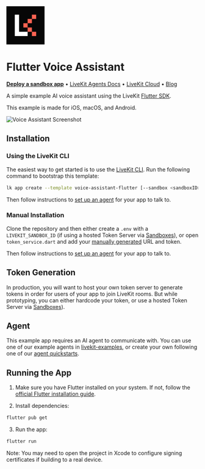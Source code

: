 <a href="https://livekit.io/">
  <img src="./.github/assets/livekit-mark.png" alt="LiveKit logo" width="100" height="100">
</a>

# Flutter Voice Assistant

<p>
  <a href="https://cloud.livekit.io/projects/p_/sandbox"><strong>Deploy a sandbox app</strong></a>
  •
  <a href="https://docs.livekit.io/agents/overview/">LiveKit Agents Docs</a>
  •
  <a href="https://livekit.io/cloud">LiveKit Cloud</a>
  •
  <a href="https://blog.livekit.io/">Blog</a>
</p>

A simple example AI voice assistant using the LiveKit [Flutter SDK](https://github.com/livekit/client-sdk-flutter).

This example is made for iOS, macOS, and Android.

<img src="./assets/screenshot.png" alt="Voice Assistant Screenshot" height="500">

## Installation

### Using the LiveKit CLI

The easiest way to get started is to use the [LiveKit CLI](https://docs.livekit.io/home/cli/cli-setup/). Run the following command to bootstrap this template:

```bash
lk app create --template voice-assistant-flutter [--sandbox <sandboxID>]
```

Then follow instructions to [set up an agent](#agent) for your app to talk to.

### Manual Installation

Clone the repository and then either create a `.env` with a `LIVEKIT_SANDBOX_ID` (if using a hosted Token Server via [Sandboxes](https://cloud.livekit.io/projects/p_/sandbox)), or open `token_service.dart` and add your [manually generated](#token-generation) URL and token.

Then follow instructions to [set up an agent](#agent) for your app to talk to.

## Token Generation

In production, you will want to host your own token server to generate tokens in order for users of your app to join LiveKit rooms. But while prototyping, you can either hardcode your token, or use a hosted Token Server via [Sandboxes](https://cloud.livekit.io/projects/p_/sandbox)). 

## Agent

This example app requires an AI agent to communicate with. You can use one of our example agents in [livekit-examples](https://github.com/livekit-examples/), or create your own following one of our [agent quickstarts](https://docs.livekit.io/agents/quickstart/).

## Running the App

1. Make sure you have Flutter installed on your system. If not, follow the [official Flutter installation guide](https://docs.flutter.dev/get-started/install).

2. Install dependencies:
```bash
flutter pub get
```

3. Run the app:
```bash
flutter run
```

Note: You may need to open the project in Xcode to configure signing certificates if building to a real device.
